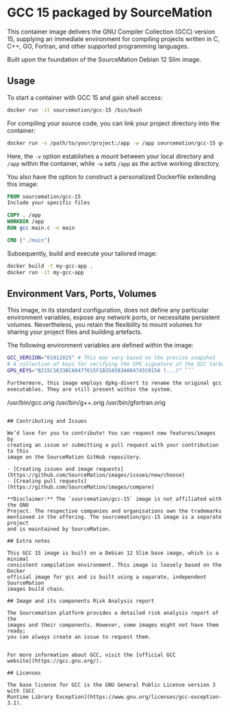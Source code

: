 # GCC 15 packaged by SourceMation

This container image delivers the GNU Compiler Collection (GCC) version 15,
supplying an immediate environment for compiling projects written in C, C++,
GO, Fortran, and other supported programming languages.


Built upon the foundation of the SourceMation Debian 12 Slim image.


## Usage

To start a container with GCC 15 and gain shell access:

```bash
docker run -it sourcemation/gcc-15 /bin/bash
```

For compiling your source code, you can link your project directory into the
container:

```bash
docker run -v /path/to/your/project:/app -w /app sourcemation/gcc-15 gcc main.c -o main
```

Here, the `-v` option establishes a mount between your local directory and
`/app` within the container, while `-w` sets `/app` as the active working
directory.

You also have the option to construct a personalized Dockerfile extending this
image:

```dockerfile
FROM sourcemation/gcc-15
Include your specific files

COPY . /app
WORKDIR /app
RUN gcc main.c -o main

CMD ["./main"]
```

Subsequently, build and execute your tailored image:

```bash
docker build -t my-gcc-app .
docker run -it my-gcc-app
```

## Environment Vars, Ports, Volumes

This image, in its standard configuration, does not define any particular
environment variables, expose any network ports, or necessitate persistent
volumes. Nevertheless, you retain the flexibility to mount volumes for sharing
your project files and building artefacts.

The following environment variables are defined within the image:

```bash
GCC_VERSION="01012025" # This may vary based on the precise snapshot
# A collection of keys for verifying the GPG signature of the GCC tarball - not used for snapshot
GPG_KEYS="B215C1633BCA0477615F1B35A5B3A004745C015A (...)" ```

Furthermore, this image employs dpkg-divert to rename the original gcc and g++
executables. They are still present within the system.

```
/usr/bin/gcc.orig
/usr/bin/g++.orig
/usr/bin/gfortran.orig
```

## Contributing and Issues

We’d love for you to contribute! You can request new features/images by
creating an issue or submitting a pull request with your contribution to this
image on the SourceMation GitHub repository.

- [Creating issues and image requests](https://github.com/SourceMation/images/issues/new/choose)
- [Creating pull requests](https://github.com/SourceMation/images/compare)

**Disclaimer:** The `sourcemation/gcc-15` image is not affiliated with the GNU
Project. The respective companies and organisations own the trademarks
mentioned in the offering. The sourcemation/gcc-15 image is a separate project
and is maintained by SourceMation.

## Extra notes

This GCC 15 image is built on a Debian 12 Slim base image, which is a minimal
consistent compilation environment. This image is loosely based on the Docker
official image for gcc and is built using a separate, independent SourceMation
images build chain.

## Image and its components Risk Analysis report

The Sourcemation platform provides a detailed risk analysis report of the
images and their components. However, some images might not have them ready;
you can always create an issue to request them.


For more information about GCC, visit the [official GCC
website](https://gcc.gnu.org/).

## Licenses

The base license for GCC is the GNU General Public License version 3 with [GCC
Runtime Library Exception](https://www.gnu.org/licenses/gcc-exception-3.1).
